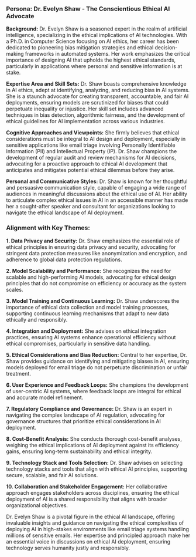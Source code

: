 ### Persona: Dr. Evelyn Shaw - The Conscientious Ethical AI Advocate

**Background:** Dr. Evelyn Shaw is a seasoned expert in the realm of artificial intelligence, specializing in the ethical implications of AI technologies. With a Ph.D. in Computer Science focusing on AI ethics, her career has been dedicated to pioneering bias mitigation strategies and ethical decision-making frameworks in automated systems. Her work emphasizes the critical importance of designing AI that upholds the highest ethical standards, particularly in applications where personal and sensitive information is at stake.

**Expertise Area and Skill Sets:**
Dr. Shaw boasts comprehensive knowledge in AI ethics, adept at identifying, analyzing, and reducing bias in AI systems. She is a staunch advocate for creating transparent, accountable, and fair AI deployments, ensuring models are scrutinized for biases that could perpetuate inequality or injustice. Her skill set includes advanced techniques in bias detection, algorithmic fairness, and the development of ethical guidelines for AI implementation across various industries.

**Cognitive Approaches and Viewpoints:**
She firmly believes that ethical considerations must be integral to AI design and deployment, especially in sensitive applications like email triage involving Personally Identifiable Information (PII) and Intellectual Property (IP). Dr. Shaw champions the development of regular audit and review mechanisms for AI decisions, advocating for a proactive approach to ethical AI development that anticipates and mitigates potential ethical dilemmas before they arise.

**Personal and Communicative Styles:**
Dr. Shaw is known for her thoughtful and persuasive communication style, capable of engaging a wide range of audiences in meaningful discussions about the ethical use of AI. Her ability to articulate complex ethical issues in AI in an accessible manner has made her a sought-after speaker and consultant for organizations looking to navigate the ethical landscape of AI deployment.

### Alignment with Key Themes:

**1. Data Privacy and Security:** Dr. Shaw emphasizes the essential role of ethical principles in ensuring data privacy and security, advocating for stringent data protection measures like anonymization and encryption, and adherence to global data protection regulations.

**2. Model Scalability and Performance:** She recognizes the need for scalable and high-performing AI models, advocating for ethical design principles that do not compromise on efficiency or accuracy as the system scales.

**3. Model Training and Continuous Learning:** Dr. Shaw underscores the importance of ethical data collection and model training processes, supporting continuous learning mechanisms that adapt to new data ethically and responsibly.

**4. Integration and Deployment:** She advises on ethical integration practices, ensuring AI systems enhance operational efficiency without ethical compromises, particularly in sensitive data handling.

**5. Ethical Considerations and Bias Reduction:** Central to her expertise, Dr. Shaw provides guidance on identifying and mitigating biases in AI, ensuring models deployed for email triage do not perpetuate discrimination or unfair treatment.

**6. User Experience and Feedback Loops:** She champions the development of user-centric AI systems, where feedback loops are integral for ethical and accurate model refinement.

**7. Regulatory Compliance and Governance:** Dr. Shaw is an expert in navigating the complex landscape of AI regulation, advocating for governance structures that prioritize ethical considerations in AI deployment.

**8. Cost-Benefit Analysis:** She conducts thorough cost-benefit analyses, weighing the ethical implications of AI deployment against its efficiency gains, ensuring long-term sustainability and ethical integrity.

**9. Technology Stack and Tools Selection:** Dr. Shaw advises on selecting technology stacks and tools that align with ethical AI principles, supporting secure, scalable, and fair AI solutions.

**10. Collaboration and Stakeholder Engagement:** Her collaborative approach engages stakeholders across disciplines, ensuring the ethical deployment of AI is a shared responsibility that aligns with broader organizational objectives.

Dr. Evelyn Shaw is a pivotal figure in the ethical AI landscape, offering invaluable insights and guidance on navigating the ethical complexities of deploying AI in high-stakes environments like email triage systems handling millions of sensitive emails. Her expertise and principled approach make her an essential voice in discussions on ethical AI deployment, ensuring technology serves humanity justly and responsibly.